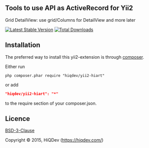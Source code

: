 Tools to use API as ActiveRecord for Yii2
-----------------------------------------

Grid DetailView: use grid/Columns for DetailView and more later

[![Latest Stable Version](https://poser.pugx.org/hiqdev/yii2-hiart/v/stable.png)](https://packagist.org/packages/hiqdev/yii2-hiart)
[![Total Downloads](https://poser.pugx.org/hiqdev/yii2-hiart/downloads.png)](https://packagist.org/packages/hiqdev/yii2-hiart)

## Installation

The preferred way to install this yii2-extension is through [composer](http://getcomposer.org/download/).

Either run

```
php composer.phar require "hiqdev/yii2-hiart"
```

or add

```json
"hiqdev/yii2-hiart": "*"
```

to the require section of your composer.json.

## Licence

[BSD-3-Clause](http://choosealicense.com/licenses/bsd-3-clause)

Copyright © 2015, HiQDev (https://hiqdev.com/)
